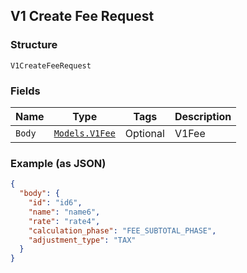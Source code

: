 ## V1 Create Fee Request

### Structure

`V1CreateFeeRequest`

### Fields

| Name | Type | Tags | Description |
|  --- | --- | --- | --- |
| `Body` | [`Models.V1Fee`](/doc/models/v1-fee.md) | Optional | V1Fee |

### Example (as JSON)

```json
{
  "body": {
    "id": "id6",
    "name": "name6",
    "rate": "rate4",
    "calculation_phase": "FEE_SUBTOTAL_PHASE",
    "adjustment_type": "TAX"
  }
}
```

